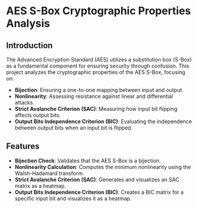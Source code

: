 # AES S-Box Cryptographic Properties Analysis


## Introduction

The Advanced Encryption Standard (AES) utilizes a substitution box (S-Box) as a fundamental component for ensuring security through confusion. This project analyzes the cryptographic properties of the AES S-Box, focusing on:

- **Bijection**: Ensuring a one-to-one mapping between input and output.
- **Nonlinearity**: Assessing resistance against linear and differential attacks.
- **Strict Avalanche Criterion (SAC)**: Measuring how input bit flipping affects output bits.
- **Output Bits Independence Criterion (BIC)**: Evaluating the independence between output bits when an input bit is flipped.

## Features

- **Bijection Check**: Validates that the AES S-Box is a bijection.
- **Nonlinearity Calculation**: Computes the minimum nonlinearity using the Walsh-Hadamard transform.
- **Strict Avalanche Criterion (SAC)**: Generates and visualizes an SAC matrix as a heatmap.
- **Output Bits Independence Criterion (BIC)**: Creates a BIC matrix for a specific input bit and visualizes it as a heatmap.

